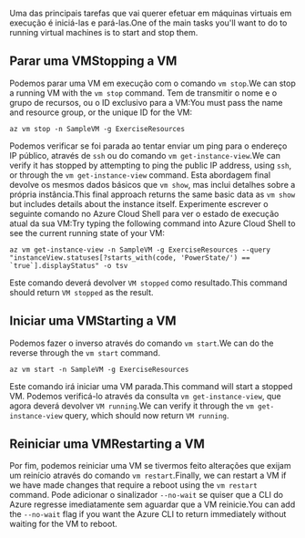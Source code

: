 <span data-ttu-id="24f84-101">Uma das principais tarefas que vai querer efetuar em máquinas virtuais em execução é iniciá-las e pará-las.</span><span class="sxs-lookup"><span data-stu-id="24f84-101">One of the main tasks you'll want to do to running virtual machines is to start and stop them.</span></span>

## <a name="stopping-a-vm"></a><span data-ttu-id="24f84-102">Parar uma VM</span><span class="sxs-lookup"><span data-stu-id="24f84-102">Stopping a VM</span></span>

<span data-ttu-id="24f84-103">Podemos parar uma VM em execução com o comando `vm stop`.</span><span class="sxs-lookup"><span data-stu-id="24f84-103">We can stop a running VM with the `vm stop` command.</span></span> <span data-ttu-id="24f84-104">Tem de transmitir o nome e o grupo de recursos, ou o ID exclusivo para a VM:</span><span class="sxs-lookup"><span data-stu-id="24f84-104">You must pass the name and resource group, or the unique ID for the VM:</span></span>

```azurecli
az vm stop -n SampleVM -g ExerciseResources
```

<span data-ttu-id="24f84-105">Podemos verificar se foi parada ao tentar enviar um ping para o endereço IP público, através de `ssh` ou do comando `vm get-instance-view`.</span><span class="sxs-lookup"><span data-stu-id="24f84-105">We can verify it has stopped by attempting to ping the public IP address, using `ssh`, or through the `vm get-instance-view` command.</span></span> <span data-ttu-id="24f84-106">Esta abordagem final devolve os mesmos dados básicos que `vm show`, mas inclui detalhes sobre a própria instância.</span><span class="sxs-lookup"><span data-stu-id="24f84-106">This final approach returns the same basic data as `vm show` but includes details about the instance itself.</span></span> <span data-ttu-id="24f84-107">Experimente escrever o seguinte comando no Azure Cloud Shell para ver o estado de execução atual da sua VM:</span><span class="sxs-lookup"><span data-stu-id="24f84-107">Try typing the following command into Azure Cloud Shell to see the current running state of your VM:</span></span>

```azurecli
az vm get-instance-view -n SampleVM -g ExerciseResources --query "instanceView.statuses[?starts_with(code, 'PowerState/') == `true`].displayStatus" -o tsv
```

<span data-ttu-id="24f84-108">Este comando deverá devolver `VM stopped` como resultado.</span><span class="sxs-lookup"><span data-stu-id="24f84-108">This command should return `VM stopped` as the result.</span></span>

## <a name="starting-a-vm"></a><span data-ttu-id="24f84-109">Iniciar uma VM</span><span class="sxs-lookup"><span data-stu-id="24f84-109">Starting a VM</span></span>

<span data-ttu-id="24f84-110">Podemos fazer o inverso através do comando `vm start`.</span><span class="sxs-lookup"><span data-stu-id="24f84-110">We can do the reverse through the `vm start` command.</span></span>

```azurecli
az vm start -n SampleVM -g ExerciseResources
```

<span data-ttu-id="24f84-111">Este comando irá iniciar uma VM parada.</span><span class="sxs-lookup"><span data-stu-id="24f84-111">This command will start a stopped VM.</span></span> <span data-ttu-id="24f84-112">Podemos verificá-lo através da consulta `vm get-instance-view`, que agora deverá devolver `VM running`.</span><span class="sxs-lookup"><span data-stu-id="24f84-112">We can verify it through the `vm get-instance-view` query, which should now return `VM running`.</span></span>

## <a name="restarting-a-vm"></a><span data-ttu-id="24f84-113">Reiniciar uma VM</span><span class="sxs-lookup"><span data-stu-id="24f84-113">Restarting a VM</span></span>

<span data-ttu-id="24f84-114">Por fim, podemos reiniciar uma VM se tivermos feito alterações que exijam um reinício através do comando `vm restart`.</span><span class="sxs-lookup"><span data-stu-id="24f84-114">Finally, we can restart a VM if we have made changes that require a reboot using the `vm restart` command.</span></span> <span data-ttu-id="24f84-115">Pode adicionar o sinalizador `--no-wait` se quiser que a CLI do Azure regresse imediatamente sem aguardar que a VM reinicie.</span><span class="sxs-lookup"><span data-stu-id="24f84-115">You can add the `--no-wait` flag if you want the Azure CLI to return immediately without waiting for the VM to reboot.</span></span>

